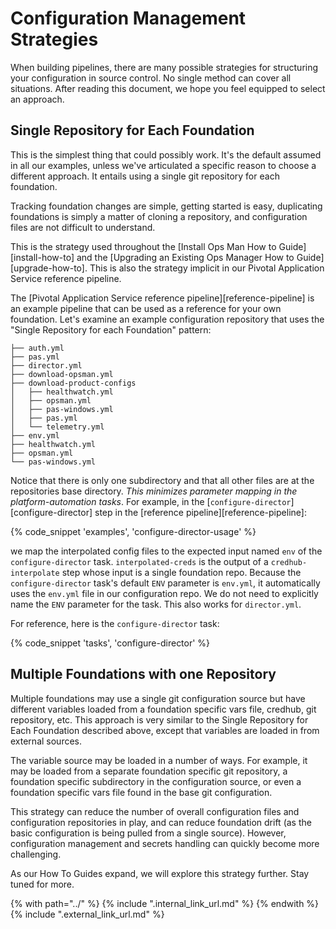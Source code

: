 # Configuration Management Strategies

When building pipelines,
there are many possible strategies
for structuring your configuration in source control.
No single method can cover all situations.
After reading this document,
we hope you feel equipped to select an approach.

## Single Repository for Each Foundation

This is the simplest thing that could possibly work.
It's the default assumed in all our examples,
unless we've articulated a specific reason to choose a different approach.
It entails using a single git repository for each foundation.

Tracking foundation changes are simple,
getting started is easy,
duplicating foundations is simply a matter of cloning a repository,
and configuration files are not difficult to understand.

This is the strategy used throughout the
[Install Ops Man How to Guide][install-how-to] and the
[Upgrading an Existing Ops Manager How to Guide][upgrade-how-to].
This is also the strategy implicit
in our Pivotal Application Service reference pipeline.

The [Pivotal Application Service reference pipeline][reference-pipeline]
is an example pipeline that can be used
as a reference for your own foundation.
Let's examine an example configuration repository
that uses the "Single Repository for each Foundation" pattern:

```
├── auth.yml
├── pas.yml
├── director.yml
├── download-opsman.yml
├── download-product-configs
│   ├── healthwatch.yml
│   ├── opsman.yml
│   ├── pas-windows.yml
│   ├── pas.yml
│   └── telemetry.yml
├── env.yml
├── healthwatch.yml
├── opsman.yml
└── pas-windows.yml
```

Notice that there is only one subdirectory
and that all other files are at the repositories base directory.
_This minimizes parameter mapping in the platform-automation tasks_.
For example, in the [`configure-director`][configure-director]
step in the [reference pipeline][reference-pipeline]:

{% code_snippet 'examples', 'configure-director-usage' %}

we map the interpolated config files
to the expected input named `env` of the `configure-director` task.
`interpolated-creds` is the output of a `credhub-interpolate` step
whose input is a single foundation repo.
Because the `configure-director` task's default `ENV` parameter is `env.yml`,
it automatically uses the `env.yml` file in our configuration repo.
We do not need to explicitly name the `ENV` parameter for the task.
This also works for `director.yml`.

For reference, here is the `configure-director` task:

{% code_snippet 'tasks', 'configure-director' %}

## Multiple Foundations with one Repository

Multiple foundations may use a single git configuration source
but have different variables loaded
from a foundation specific vars file, credhub, git repository, etc.
This approach is very similar to the Single Repository for Each Foundation
described above,
except that variables are loaded in from external sources.

The variable source may be loaded in a number of ways. For example,
it may be loaded from a separate foundation specific git repository,
a foundation specific subdirectory in the configuration source,
or even a foundation specific vars file found in the base git configuration.

This strategy can reduce the number of overall configuration files
and configuration repositories in play,
and can reduce foundation drift (as the basic configuration is being pulled
from a single source).
However,
configuration management and secrets handling
can quickly become more challenging.

As our How To Guides expand,
we will explore this strategy further.
Stay tuned for more.

{% with path="../" %}
    {% include ".internal_link_url.md" %}
{% endwith %}
{% include ".external_link_url.md" %}
